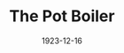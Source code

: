 ---
title: The Pot Boiler
date: 1923-12-16
closing_date:
layout: productions
featured_image:
image_caption:
image_credit:
playbill:
category:
Theatre: Theatre Jacksonville
cast:
- Mr. Ruler: Carl Bohenberger
- Mrs. Pencil: Dore' Beauchamp-Nobbs
- Miss Ivory: Kathryn FitzSimmons
- Woulby: Kingston Newman
- Mr. Inkwell: Philip Devlin
- Thomas Pinikles, Sud: Philip S. May
- Mr. Ivory: Ted Silber
crew:
- Director: Birsa Shepard
- First Stage Hand: Cecil Batchelder
- Stage Setting Assistant 1: Charlotte Bowden Perry
- Stage Settings: Dick Grether
- Props: Helen Mullikin
- Stage Setting Assistant 2: James Spencer
- Second Stage Hand: Wm. Rodeheaver
understudies:
orchestra:
external_links:
---